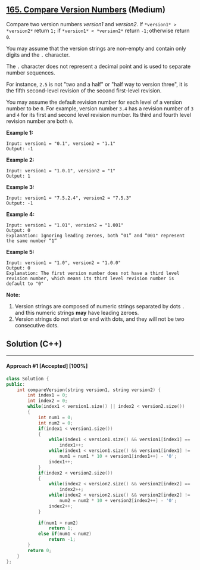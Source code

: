 ## [165. Compare Version Numbers](https://leetcode.com/problems/compare-version-numbers/) (Medium)

Compare two version numbers *version1* and *version2*.
 If `*version1* > *version2*` return `1;` if `*version1* < *version2*` return `-1;`otherwise return `0`.

  

You may assume that the version strings are non-empty and contain only digits and the `.` character.

 

The `.` character does not represent a decimal point and is used to separate number sequences.

 

For instance, `2.5` is not "two and a half" or "half way to version three", it is the fifth second-level revision of the second first-level revision.

 

You may assume the default revision number for each level of a version number to be `0`. For example, version number `3.4` has a revision number of `3` and `4` for its first and second level revision number. Its third and fourth level revision number are both `0`.

  

 

  

**Example 1:**

 

```
Input: version1 = "0.1", version2 = "1.1"
Output: -1
```

  

**Example 2:**

 

```
Input: version1 = "1.0.1", version2 = "1"
Output: 1
```

  

**Example 3:**

 

```
Input: version1 = "7.5.2.4", version2 = "7.5.3"
Output: -1
```

  

**Example 4:**

 

```
Input: version1 = "1.01", version2 = "1.001"
Output: 0
Explanation: Ignoring leading zeroes, both “01” and “001" represent the same number “1”
```

  

**Example 5:**

 

```
Input: version1 = "1.0", version2 = "1.0.0"
Output: 0
Explanation: The first version number does not have a third level revision number, which means its third level revision number is default to "0"
```

  

 

  

**Note:**

 

1. Version strings are composed of numeric strings separated by dots `.` and this numeric strings **may** have leading zeroes. 
2. Version strings do not start or end with dots, and they will not be two consecutive dots.

## Solution (C++)

------

#### Approach #1  [Accepted] [100%] 

```c++
class Solution {
public:
    int compareVersion(string version1, string version2) {
        int index1 = 0;
        int index2 = 0;
        while(index1 < version1.size() || index2 < version2.size())
        {
            int num1 = 0;
            int num2 = 0;
            if(index1 < version1.size())
            {
                while(index1 < version1.size() && version1[index1] == '0')
                    index1++;
                while(index1 < version1.size() && version1[index1] != '.' )
                    num1 = num1 * 10 + version1[index1++] - '0';
                index1++;
            }
            if(index2 < version2.size())
            {
                while(index2 < version2.size() && version2[index2] == '0')
                    index2++;
                while(index2 < version2.size() && version2[index2] != '.' )
                    num2 = num2 * 10 + version2[index2++] - '0';
                index2++;
            }
            
            if(num1 > num2)
                return 1;
            else if(num1 < num2)
                return -1;
        }
        return 0;
    }
};
```
